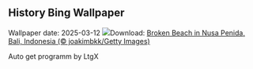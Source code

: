 ## History Bing Wallpaper
Wallpaper date: 2025-03-12
![](https://www.bing.com/th?id=OHR.NusaPenida_EN-GB1392461130_UHD.jpg&w=1000)Download: [Broken Beach in Nusa Penida, Bali, Indonesia (© joakimbkk/Getty Images)](https://www.bing.com/th?id=OHR.NusaPenida_EN-GB1392461130_UHD.jpg)

Auto get programm by LtgX
